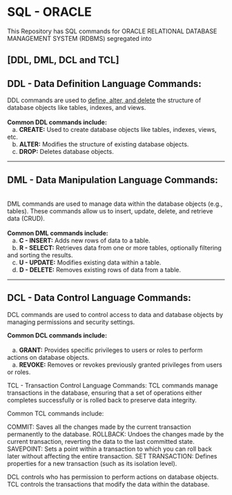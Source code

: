 # SQL - ORACLE
This Repository has SQL commands for ORACLE RELATIONAL DATABASE MANAGEMENT SYSTEM (RDBMS) segregated into <h2>[DDL, DML, DCL and TCL]</h2>
<h2> DDL - Data Definition Language Commands: </h2>
DDL commands are used to <u>define, alter, and delete</u> the structure of database objects like tables, indexes, and views. <br>
<br>
<b>Common DDL commands include: </b><br>
&nbsp;&nbsp;&nbsp;a. <b>CREATE:</b> Used to create database objects like tables, indexes, views, etc. <br>
&nbsp;&nbsp;&nbsp;b. <b>ALTER:</b> Modifies the structure of existing database objects. <br>
&nbsp;&nbsp;&nbsp;c. <b>DROP:</b> Deletes database objects. <br>
<hr>
<h2> DML - Data Manipulation Language Commands: </h2><br>
DML commands are used to manage data within the database objects (e.g., tables). These commands allow us to insert, update, delete, and retrieve data (CRUD).<br><br>
<b>Common DML commands include: </b><br>
&nbsp;&nbsp;&nbsp;a. <b>C - INSERT:</b> Adds new rows of data to a table.<br>
&nbsp;&nbsp;&nbsp;b. <b>R - SELECT:</b> Retrieves data from one or more tables, optionally filtering and sorting the results.<br>
&nbsp;&nbsp;&nbsp;c. <b>U - UPDATE:</b> Modifies existing data within a table.<br>
&nbsp;&nbsp;&nbsp;d. <b>D - DELETE:</b> Removes existing rows of data from a table.<br>
<hr>
<h2>DCL - Data Control Language Commands: </h2>
DCL commands are used to control access to data and database objects by managing permissions and security settings.

<b>Common DCL commands include:</b><br><br>
&nbsp;&nbsp;&nbsp;a. <b>GRANT:</b> Provides specific privileges to users or roles to perform actions on database objects.<br>
&nbsp;&nbsp;&nbsp;a. <b>REVOKE:</b> Removes or revokes previously granted privileges from users or roles.<br>

TCL - Transaction Control Language Commands:
TCL commands manage transactions in the database, ensuring that a set of operations either completes successfully or is rolled back to preserve data integrity.

Common TCL commands include:

COMMIT: Saves all the changes made by the current transaction permanently to the database.
ROLLBACK: Undoes the changes made by the current transaction, reverting the data to the last committed state.
SAVEPOINT: Sets a point within a transaction to which you can roll back later without affecting the entire transaction.
SET TRANSACTION: Defines properties for a new transaction (such as its isolation level).

DCL controls who has permission to perform actions on database objects.
TCL controls the transactions that modify the data within the database.
